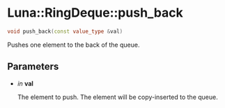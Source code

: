 # Luna::RingDeque::push_back

```c++
void push_back(const value_type &val)
```

Pushes one element to the back of the queue. 



## Parameters
* *in* **val**

    The element to push. The element will be copy-inserted to the queue. 

